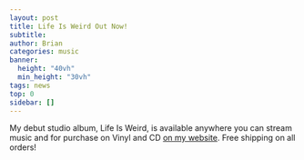 ```yaml
---
layout: post
title: Life Is Weird Out Now!
subtitle: 
author: Brian
categories: music
banner:
  height: "40vh"
  min_height: "30vh"
tags: news
top: 0
sidebar: []
---
```


My debut studio album, Life Is Weird, is available anywhere you can stream music and for purchase on Vinyl and CD [on my website](https://briancrant.com/shop/). Free shipping on all orders!